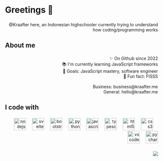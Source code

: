 <h1 align="left">Greetings 👋</h1>

###

<p align="right">@Kraafter here, an Indonesian highschooler currently trying to understand how coding/programming works</p>

###

<h2 align="left">About me</h2>

###

<p align="right">✨ On Github since 2022<br>📚 I'm currently learning JavaScript frameworks<br>🎯 Goals: JavaScript mastery, software engineer<br>🎲 Fun fact: FISSS<br><br>Business: business@kraafter.me<br>General: hello@kraafter.me</p>

###

<h2 align="left">I code with</h2>

###

<div align="right">
  <img src="https://cdn.jsdelivr.net/gh/devicons/devicon/icons/nodejs/nodejs-original.svg" height="40" alt="nodejs logo"  />
  <img width="12" />
  <img src="https://cdn.jsdelivr.net/gh/devicons/devicon/icons/svelte/svelte-original.svg" height="40" alt="svelte logo"  />
  <img width="12" />
  <img src="https://cdn.jsdelivr.net/gh/devicons/devicon/icons/bootstrap/bootstrap-original.svg" height="40" alt="bootstrap logo"  />
  <img width="12" />
  <img src="https://cdn.jsdelivr.net/gh/devicons/devicon/icons/python/python-original.svg" height="40" alt="python logo"  />
  <img width="12" />
  <img src="https://cdn.jsdelivr.net/gh/devicons/devicon/icons/javascript/javascript-original.svg" height="40" alt="javascript logo"  />
  <img width="12" />
  <img src="https://cdn.jsdelivr.net/gh/devicons/devicon/icons/typescript/typescript-original.svg" height="40" alt="typescript logo"  />
  <img width="12" />
  <img src="https://cdn.jsdelivr.net/gh/devicons/devicon/icons/html5/html5-original.svg" height="40" alt="html5 logo"  />
  <img width="12" />
  <img src="https://cdn.jsdelivr.net/gh/devicons/devicon/icons/css3/css3-original.svg" height="40" alt="css3 logo"  />
  <img width="12" />
  <img src="https://cdn.jsdelivr.net/gh/devicons/devicon/icons/vscode/vscode-original.svg" height="40" alt="vscode logo"  />
  <img width="12" />
  <img src="https://cdn.jsdelivr.net/gh/devicons/devicon/icons/pycharm/pycharm-original.svg" height="40" alt="pycharm logo"  />
</div>

###

<div align="right>

  ![Kraafter's GitHub stats](https://github-readme-stats.vercel.app/api?username=Kraafter&show_icons=true&theme=tokyonight)

</div>

###

<div align="right">
  <img src="https://profile-counter.glitch.me/Kraafter/count.svg?"  />
</div>

###
